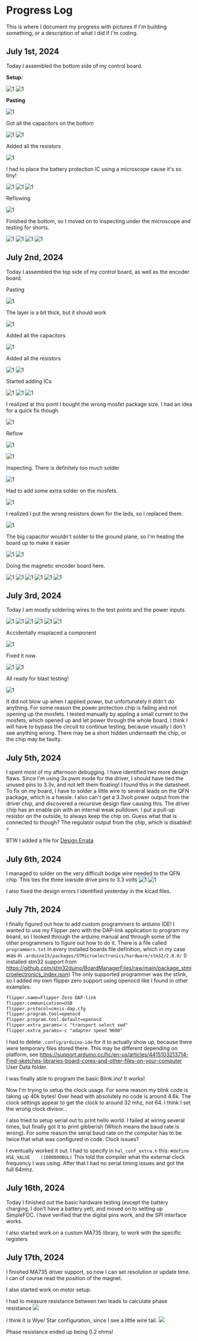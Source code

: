 # Progress Log
This is where I document my progress with pictures if I'm building something, or a description of what I did if I'm coding.

## July 1st, 2024
Today I assembled the bottom side of my control board.

**Setup:**

![1](Media/Build%20Log/IMG_20240701_144509.jpg)
![1](Media/Build%20Log/IMG_20240701_144550.jpg)

**Pasting**

![1](Media/Build%20Log/IMG_20240701_145850.jpg)

Got all the capacitors on the bottom

![1](Media/Build%20Log/IMG_20240701_153903.jpg)
![1](Media/Build%20Log/IMG_20240701_155053.jpg)

Added all the resistors

![1](Media/Build%20Log/IMG_20240701_161703.jpg)

I had to place the battery protection IC using a microscope cause it's so tiny!

![1](Media/Build%20Log/IMG_20240701_162515.jpg)
![1](Media/Build%20Log/IMG_20240701_162531.jpg)
![1](Media/Build%20Log/IMG_20240701_163042.jpg)

Reflowing

![1](Media/Build%20Log/IMG_20240701_173111.jpg)

Finished the bottom, so I moved on to inspecting under the microscope and testing for shorts.

![1](Media/Build%20Log/IMG_20240701_175342.jpg)
![1](Media/Build%20Log/IMG_20240701_180736.jpg)
![1](Media/Build%20Log/IMG_20240701_181505.jpg)
![1](Media/Build%20Log/IMG_20240701_195700.jpg)

## July 2nd, 2024
Today I assembled the top side of my control board, as well as the encoder board.

Pasting

![1](Media/Build%20Log/IMG_20240702_122101.jpg)

The layer is a bit thick, but it should work

![1](Media/Build%20Log/IMG_20240702_124521.jpg)

Added all the capacitors

![1](Media/Build%20Log/IMG_20240702_134653.jpg)

Added all the resistors

![1](Media/Build%20Log/IMG_20240702_135552.jpg)
![1](Media/Build%20Log/IMG_20240702_141529.jpg)

Started adding ICs

![1](Media/Build%20Log/IMG_20240702_142909.jpg)
![1](Media/Build%20Log/IMG_20240702_144345.jpg)
![1](Media/Build%20Log/IMG_20240702_144721.jpg)

I realized at this point I bought the wrong mosfet package size. I had an idea for a quick fix though.

![1](Media/Build%20Log/IMG_20240702_150721.jpg)

Reflow

![1](Media/Build%20Log/IMG_20240702_154831.jpg)

![1](Media/Build%20Log/IMG_20240702_160042.jpg)

Inspecting. There is definitely too much solder

![1](Media/Build%20Log/IMG_20240702_163517.jpg)

Had to add some extra solder on the mosfets.

![1](Media/Build%20Log/IMG_20240702_174821.jpg)

I realized I put the wrong resistors down for the leds, so I replaced them.

![1](Media/Build%20Log/IMG_20240702_190624.jpg)

The big capacitor wouldn't solder to the ground plane, so I'm heating the board up to make it easier

![1](Media/Build%20Log/IMG_20240702_200538.jpg)
![1](Media/Build%20Log/IMG_20240702_204344.jpg)

Doing the magnetic encoder board here.

![1](Media/Build%20Log/IMG_20240702_202758.jpg)
![1](Media/Build%20Log/IMG_20240702_204916.jpg)
![1](Media/Build%20Log/IMG_20240702_205138.jpg)
![1](Media/Build%20Log/IMG_20240702_211012.jpg)
![1](Media/Build%20Log/IMG_20240702_212432.jpg)
![1](Media/Build%20Log/IMG_20240702_213016.jpg)

## July 3rd, 2024
Today I am mostly soldering wires to the test points and the power inputs.

![1](Media/Build%20Log/IMG_20240703_153124.jpg)
![1](Media/Build%20Log/IMG_20240703_153828.jpg)
![1](Media/Build%20Log/IMG_20240703_160351.jpg)
![1](Media/Build%20Log/IMG_20240703_161011.jpg)
![1](Media/Build%20Log/IMG_20240703_162940.jpg)
![1](Media/Build%20Log/IMG_20240703_164506.jpg)

Accidentally misplaced a component

![1](Media/Build%20Log/IMG_20240703_165514.jpg)

Fixed it now.

![1](Media/Build%20Log/IMG_20240703_170848.jpg)
![1](Media/Build%20Log/IMG_20240703_172419.jpg)

All ready for blast testing!

![1](Media/Build%20Log/IMG_20240703_201545.jpg)

It did not blow up when I applied power, but unfortunately it didn't do anything. For some reason the power protection chip is failing and not opening up the mosfets. I tested manually by appling a small current to the mosfets, which opened up and let power through the whole board. I think I will have to bypass the circuit to continue testing, because visually I don't see anything wrong. There may be a short hidden underneath the chip, or the chip may be faulty.

## July 5th, 2024

I spent most of my afternoon debugging. I have identified two more design flaws. Since I'm using 3x pwm mode for the driver, I should have tied the unused pins to 3.3v, and not left them floating! I found this in the datasheet. To fix on my board, I have to solder a little wire to several leads on the QFN package, which is a hassle. I also can't get a 3.3volt power output from the driver chip, and discovered a recursive design flaw causing this. The driver chip has an enable pin with an internal weak pulldown. I put a pull-up resistor on the outside, to always keep the chip on. Guess what that is connected to though? The regulator output from the chip, which is disabled! :skull:

BTW I added a file for [Design Errata](Design%20Errata.md)

## July 6th, 2024

I managed to solder on the very difficult bodge wire needed to the QFN chip. This ties the three lowside drive pins to 3.3 volts
![1](Media/Build%20Log/IMG_20240706_152508.jpg)
![1](Media/Build%20Log/IMG_20240706_153545.jpg)

I also fixed the design errors I identified yesterday in the kicad files.

## July 7th, 2024

I finally figured out how to add custom programmers to arduino IDE! I wanted to use my Flipper zero with the DAP-link application to program my board, so I looked through the arduino manual and through some of the other programmers to figure out how to do it. There is a file called `programmers.txt` in every installed boards file definition, which in my case was in `.arduino15/packages/STMicroelectronics/hardware/stm32/2.8.0/` (I installed stm32 support from https://github.com/stm32duino/BoardManagerFiles/raw/main/package_stmicroelectronics_index.json) The only supported programmer was the stlink, so I added my own flipper zero support using openocd like I found in other examples:

```txt
flipper.name=Flipper Zero DAP-link
flipper.communication=USB
flipper.protocol=cmsis-dap.cfg
flipper.program.tool=openocd
flipper.program.tool.default=openocd
flipper.extra_params=-c "transport select swd"
flipper.extra_params=-c "adapter speed 9600"
```

I had to delete `.config/arduino-ide` for it to actually show up, because there were temporary files stored there. This may be different depending on platform, see https://support.arduino.cc/hc/en-us/articles/4415103213714-Find-sketches-libraries-board-cores-and-other-files-on-your-computer User Data folder.

I was finally able to program the basic Blink.ino! It works!

Now I'm trying to setup the clock usage. For some reason my blink code is taking up 40k bytes! Over head with absolutely no code is around 4.6k. The clock settings appear to get the clock to around 32 mhz, not 64. I think I set the wrong clock divisor...

I also tried to setup serial out to print hello world. I failed at wiring several times, but finally got it to print gibberish (Which means the baud rate is wrong). For some reason the serial baud rate on the computer has to be twice that what was configured in code. Clock issues?

I eventually worked it out. I had to specify in `hal_conf_extra.h` this: `#define HSE_VALUE    (16000000UL)` This told the compiler what the external clock frequency I was using. After that I had no serial timing issues and got the full 64mhz.

## July 16th, 2024

Today I finished out the basic hardware testing (except the battery charging, I don't have a battery yet), and moved on to setting up SimpleFOC. I have verified that the digital pins work, and the SPI interface works.

I also started work on a custom MA735 library, to work with the specific registers

## July 17th, 2024

I finished MA735 driver support, so now I can set resolution or update time. I can of course read the position of the magnet.

I also started work on motor setup.

I had to measure resistance between two leads to calculate phase resistance
![](Media/Build%20Log/IMG_20240717_123356.jpg)

I think it is Wye/ Star configuration, since I see a little wire tail.
![](Media/Build%20Log/IMG_20240717_123846.jpg)

Phase resistance ended up being 0.2 ohms!